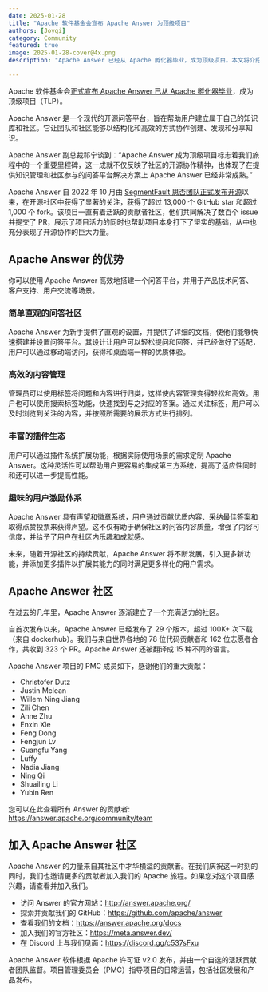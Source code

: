 ```yaml
---
date: 2025-01-28
title: "Apache 软件基金会宣布 Apache Answer 为顶级项目"
authors: [Joyqi]
category: Community
featured: true
image: 2025-01-28-cover@4x.png
description: "Apache Answer 已经从 Apache 孵化器毕业，成为顶级项目。本文将介绍该项目及其未来计划。"

---
```


Apache 软件基金会[正式宣布 Apache Answer 已从 Apache 孵化器毕业](https://news.apache.org/foundation/entry/the-apache-software-foundation-announces-new-top-level-projects)，成为顶级项目（TLP）。

Apache Answer 是一个现代的开源问答平台，旨在帮助用户建立属于自己的知识库和社区。它让团队和社区能够以结构化和高效的方式协作创建、发现和分享知识。

Apache Answer 副总裁祁宁谈到：“Apache Answer 成为顶级项目标志着我们旅程中的一个重要里程碑，这一成就不仅反映了社区的开源协作精神，也体现了在提供知识管理和社区参与的问答平台解决方案上 Apache Answer 已经非常成熟。”

Apache Answer 自 2022 年 10 月由 [SegmentFault 思否团队正式发布开源](https://segmentfault.com/a/1190000042672978)以来，在开源社区中获得了显著的关注，获得了超过 13,000 个 GitHub star 和超过 1,000 个 fork。该项目一直有着活跃的贡献者社区，他们共同解决了数百个 issue 并提交了 PR，展示了项目活力的同时也帮助项目本身打下了坚实的基础，从中也充分表现了开源协作的巨大力量。

## Apache Answer 的优势

你可以使用 Apache Answer 高效地搭建一个问答平台，并用于产品技术问答、客户支持、用户交流等场景。

### 简单直观的问答社区

Apache Answer 为新手提供了直观的设置，并提供了详细的文档，使他们能够快速搭建并设置问答平台。其设计让用户可以轻松提问和回答，并已经做好了适配，用户可以通过移动端访问，获得和桌面端一样的优质体验。

### 高效的内容管理

管理员可以使用标签将问题和内容进行归类，这样使内容管理变得轻松和高效。用户也可以使用搜索标签功能，快速找到与之对应的答案。通过关注标签，用户可以及时浏览到关注的内容，并按照所需要的展示方式进行排列。

### 丰富的插件生态

用户可以通过插件系统扩展功能，根据实际使用场景的需求定制 Apache Answer。这种灵活性可以帮助用户更容易的集成第三方系统，提高了适应性同时和还可以进一步提高性能。

### 趣味的用户激励体系

Apache Answer 具有声望和徽章系统，用户通过贡献优质内容、采纳最佳答案和取得点赞投票来获得声望。这不仅有助于确保社区的问答内容质量，增强了内容可信度，并给予了用户在社区内乐趣和成就感。

未来，随着开源社区的持续贡献，Apache Answer 将不断发展，引入更多新功能，并添加更多插件以扩展其能力的同时满足更多样化的用户需求。

## Apache Answer 社区

在过去的几年里，Apache Answer 逐渐建立了一个充满活力的社区。

自首次发布以来，Apache Answer 已经发布了 29 个版本，超过 100K+ 次下载（来自 dockerhub）。我们与来自世界各地的 78 位代码贡献者和 162 位志愿者合作，共收到 323 个 PR。Apache Answer 还被翻译成 15 种不同的语言。

Apache Answer 项目的 PMC 成员如下，感谢他们的重大贡献：

- Christofer Dutz
- Justin Mclean
- Willem Ning Jiang
- Zili Chen
- Anne Zhu
- Enxin Xie
- Feng Dong
- Fengjun Lv
- Guangfu Yang
- Luffy
- Nadia Jiang
- Ning Qi
- Shuailing Li
- Yubin Ren

您可以在此查看所有 Answer 的贡献者: https://answer.apache.org/community/team

## 加入 Apache Answer 社区

Apache Answer 的力量来自其社区中才华横溢的贡献者。在我们庆祝这一时刻的同时，我们也邀请更多的贡献者加入我们的 Apache 旅程。如果您对这个项目感兴趣，请查看并加入我们。

- 访问 Answer 的官方网站：http://answer.apache.org/
- 探索并贡献我们的 GitHub：https://github.com/apache/answer
- 查看我们的文档：https://answer.apache.org/docs
- 加入我们的官方社区：https://meta.answer.dev/
- 在 Discord 上与我们见面：https://discord.gg/c537sFxu

Apache Answer 软件根据 Apache 许可证 v2.0 发布，并由一个自选的活跃贡献者团队监督。项目管理委员会（PMC）指导项目的日常运营，包括社区发展和产品发布。